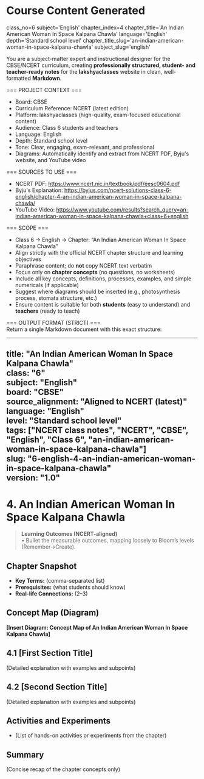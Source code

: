 # Course Content Generated

class_no=6
subject='English'
chapter_index=4
chapter_title='An Indian American Woman In Space Kalpana Chawla'
language='English'
depth='Standard school level'
chapter_title_slug='an-indian-american-woman-in-space-kalpana-chawla'
subject_slug='english'

You are a subject-matter expert and instructional designer for the CBSE/NCERT curriculum, creating **professionally structured, student- and teacher-ready notes** for the **lakshyaclasses** website in clean, well-formatted **Markdown**.

=== PROJECT CONTEXT ===  
- Board: CBSE  
- Curriculum Reference: NCERT (latest edition)  
- Platform: lakshyaclasses (high-quality, exam-focused educational content)  
- Audience: Class 6 students and teachers  
- Language: English  
- Depth: Standard school level  
- Tone: Clear, engaging, exam-relevant, and professional  
- Diagrams: Automatically identify and extract from NCERT PDF, Byju's website, and YouTube video

=== SOURCES TO USE ===  
- NCERT PDF: https://www.ncert.nic.in/textbook/pdf/eesc0604.pdf  
- Byju's Explanation: https://byjus.com/ncert-solutions-class-6-english/chapter-4-an-indian-american-woman-in-space-kalpana-chawla/  
- YouTube Video: https://www.youtube.com/results?search_query=an-indian-american-woman-in-space-kalpana-chawla+class+6+english

=== SCOPE ===  
- Class 6 → English → Chapter: “An Indian American Woman In Space Kalpana Chawla”  
- Align strictly with the official NCERT chapter structure and learning objectives  
- Paraphrase content; do **not** copy NCERT text verbatim  
- Focus only on **chapter concepts** (no questions, no worksheets)  
- Include all key concepts, definitions, processes, examples, and simple numericals (if applicable)  
- Suggest where diagrams should be inserted (e.g., photosynthesis process, stomata structure, etc.)  
- Ensure content is suitable for both **students** (easy to understand) and **teachers** (ready to teach)

=== OUTPUT FORMAT (STRICT) ===  
Return a single Markdown document with this exact structure:

---
title: "An Indian American Woman In Space Kalpana Chawla"  
class: "6"  
subject: "English"  
board: "CBSE"  
source_alignment: "Aligned to NCERT (latest)"  
language: "English"  
level: "Standard school level"  
tags: ["NCERT class notes", "NCERT", "CBSE", "English", "Class 6", "an-indian-american-woman-in-space-kalpana-chawla"]  
slug: "6-english-4-an-indian-american-woman-in-space-kalpana-chawla"  
version: "1.0"  
---

# 4. An Indian American Woman In Space Kalpana Chawla

> **Learning Outcomes (NCERT-aligned)**  
> • Bullet the measurable outcomes, mapping loosely to Bloom’s levels (Remember→Create).

## Chapter Snapshot  
- **Key Terms:** (comma-separated list)  
- **Prerequisites:** (what students should know)  
- **Real-life Connections:** (2–3)

## Concept Map (Diagram)  
<!-- Diagram will be extracted from sources. Placeholder below. -->  
**[Insert Diagram: Concept Map of An Indian American Woman In Space Kalpana Chawla]**

## 4.1 [First Section Title]  
(Detailed explanation with examples and subpoints)

## 4.2 [Second Section Title]  
(Detailed explanation with examples and subpoints)

## Activities and Experiments  
- (List of hands-on activities or experiments from the chapter)

## Summary  
(Concise recap of the chapter concepts only)


<!-- End of Course Content -->